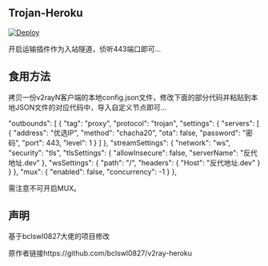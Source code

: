## Trojan-Heroku

[![Deploy](https://www.herokucdn.com/deploy/button.png)](https://dashboard.heroku.com/new?template=https://github.com/laogenihao/Trojan-Heroku)

开启运输插件作为入站隧道，侦听443端口即可...

## 食用方法

拷贝一份v2rayN客户端的本地config.json文件，修改下面的部分代码并粘贴到本地JSON文件的对应代码中，导入自定义节点即可...

"outbounds": [
  {
    "tag": "proxy",
    "protocol": "trojan",
    "settings": {
      "servers": [
        {
          "address": "优选IP",
          "method": "chacha20",
          "ota": false,
          "password": "密码",
          "port": 443,
          "level": 1
        }
      ]
    },
    "streamSettings": {
      "network": "ws",
      "security": "tls",
      "tlsSettings": {
        "allowInsecure": false,
        "serverName": "反代地址.dev"
      },
      "wsSettings": {
        "path": "/",
        "headers": {
          "Host": "反代地址.dev"
        }
      }
    },
    "mux": {
      "enabled": false,
      "concurrency": -1
    }
  },

需注意不可开启MUX。

## 声明

基于bclswl0827大佬的项目修改

原作者链接https://github.com/bclswl0827/v2ray-heroku
